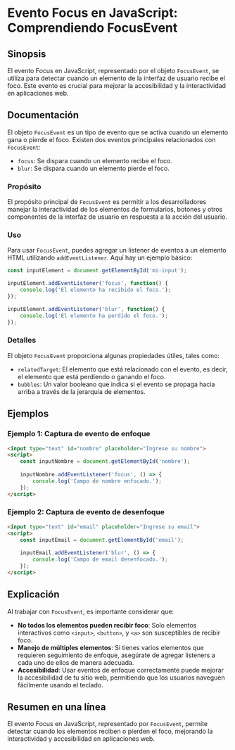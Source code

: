<!--
Meta Description: # Evento Focus en JavaScript: Comprendiendo FocusEvent ## Sinopsis El evento Focus en JavaScript, representado por el objeto `FocusEvent`, se utiliza ...
Meta Keywords: foco, evento, focusevent, elemento, que
-->

# Evento Focus en JavaScript: Comprendiendo FocusEvent

## Sinopsis
El evento Focus en JavaScript, representado por el objeto `FocusEvent`, se utiliza para detectar cuando un elemento de la interfaz de usuario recibe el foco. Este evento es crucial para mejorar la accesibilidad y la interactividad en aplicaciones web.

## Documentación
El objeto `FocusEvent` es un tipo de evento que se activa cuando un elemento gana o pierde el foco. Existen dos eventos principales relacionados con `FocusEvent`:

- `focus`: Se dispara cuando un elemento recibe el foco.
- `blur`: Se dispara cuando un elemento pierde el foco.

### Propósito
El propósito principal de `FocusEvent` es permitir a los desarrolladores manejar la interactividad de los elementos de formularios, botones y otros componentes de la interfaz de usuario en respuesta a la acción del usuario.

### Uso
Para usar `FocusEvent`, puedes agregar un listener de eventos a un elemento HTML utilizando `addEventListener`. Aquí hay un ejemplo básico:

```javascript
const inputElement = document.getElementById('mi-input');

inputElement.addEventListener('focus', function() {
    console.log('El elemento ha recibido el foco.');
});

inputElement.addEventListener('blur', function() {
    console.log('El elemento ha perdido el foco.');
});
```

### Detalles
El objeto `FocusEvent` proporciona algunas propiedades útiles, tales como:

- `relatedTarget`: El elemento que está relacionado con el evento, es decir, el elemento que está perdiendo o ganando el foco.
- `bubbles`: Un valor booleano que indica si el evento se propaga hacia arriba a través de la jerarquía de elementos.

## Ejemplos
### Ejemplo 1: Captura de evento de enfoque
```html
<input type="text" id="nombre" placeholder="Ingrese su nombre">
<script>
    const inputNombre = document.getElementById('nombre');
    
    inputNombre.addEventListener('focus', () => {
        console.log('Campo de nombre enfocado.');
    });
</script>
```

### Ejemplo 2: Captura de evento de desenfoque
```html
<input type="text" id="email" placeholder="Ingrese su email">
<script>
    const inputEmail = document.getElementById('email');
    
    inputEmail.addEventListener('blur', () => {
        console.log('Campo de email desenfocado.');
    });
</script>
```

## Explicación
Al trabajar con `FocusEvent`, es importante considerar que:

- **No todos los elementos pueden recibir foco**: Solo elementos interactivos como `<input>`, `<button>`, y `<a>` son susceptibles de recibir foco.
- **Manejo de múltiples elementos**: Si tienes varios elementos que requieren seguimiento de enfoque, asegúrate de agregar listeners a cada uno de ellos de manera adecuada.
- **Accesibilidad**: Usar eventos de enfoque correctamente puede mejorar la accesibilidad de tu sitio web, permitiendo que los usuarios naveguen fácilmente usando el teclado.

## Resumen en una línea
El evento Focus en JavaScript, representado por `FocusEvent`, permite detectar cuando los elementos reciben o pierden el foco, mejorando la interactividad y accesibilidad en aplicaciones web.
